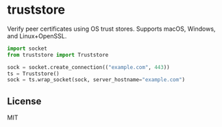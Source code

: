 # truststore

Verify peer certificates using OS trust stores. Supports macOS, Windows, and Linux+OpenSSL.

```python
import socket
from truststore import Truststore

sock = socket.create_connection(("example.com", 443))
ts = Truststore()
sock = ts.wrap_socket(sock, server_hostname="example.com")
```

## License

MIT
